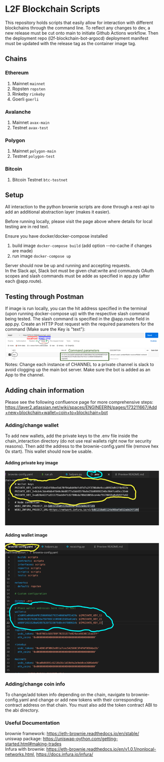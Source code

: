 # L2F Blockchain Scripts
This repository holds scripts that easily allow for interaction with different blockchains through the command line. To reflect any changes to dev, a new release must be cut onto main to initiate Github Actions workflow. Then the deployment repo (l2f-blockchain-bot-argocd) deployment manifest must be updated with the release tag as the container image tag.

## Chains

### Ethereum

1. Mainnet `mainnet`
1. Ropsten `ropsten`
1. Rinkeby `rinkeby`
1. Goerli `goerli`

### Avalanche

1. Mainnet `avax-main`
1. Testnet `avax-test`

### Polygon

1. Mainnet `polygon-main`
1. Testnet `polygon-test`

### Bitcoin
1. Bitcoin Testnet `btc-testnet`

## Setup
All interaction to the python brownie scripts are done through a rest-api to add an additional abstraction layer (makes it easier).

Before running locally, please visit the page above where details for local testing are in red text.

Ensure you have docker/docker-compose installed
1. build image `docker-compose build` (add option --no-cache if changes are made)
1. run image `docker-compose up`

Server should now be up and running and accepting requests. <br />
In the Slack api, Slack bot must be given chat:write and commands OAuth scopes and slash commands must be adde as specified in app.py (after each @app.route).

## Testing through Postman
If image is run locally, you can the hit address specified in the terminal (upon running docker-compose up) with the respective slash command being tested. The slash command is specified in the @app.route field in app.py. Create an HTTP Post request with the required parameters for the command (Make sure the Key is "text"):
![Postman Request](readme-images/postman.png?raw=true "Postman Request")
Notes: Change each instance of CHANNEL to a private channel is slack to avoid clogging up the main bot server. Make sure the bot is added as an App to the channel.

## Adding chain information

Please see the following confluence page for more comprehensive steps: https://layer2.atlassian.net/wiki/spaces/ENGINEERIN/pages/173211667/Add+new+blockchain+wallet+coin+to+blockchain+bot

### Adding/change wallet
To add new wallets, add the private keys to the .env file inside the chain_interaction directory (do not use real wallets right now for security reasons). Then add the address to the brownie-config.yaml file (remove hex 0x start). This wallet should now be usable.

#### Adding private key image
![Adding private key](readme-images/private.png?raw=true "Adding private key")

#### Adding wallet image
![Adding new wallet](readme-images/wallet.png?raw=true "Adding wallet address")

### Adding/change coin info
To change/add token info depending on the chain, navigate to brownie-config.yaml and change or add new tokens with their corresponding contract address on that chain. You must also add the token contract ABI to the abi directory.

### Useful Documentation
brownie framework: https://eth-brownie.readthedocs.io/en/stable/ <br />
uniswap package: https://uniswap-python.com/getting-started.html#making-trades <br />
Infura with brownie: https://eth-brownie.readthedocs.io/en/v1.0.1/nonlocal-networks.html, https://docs.infura.io/infura/ <br />
